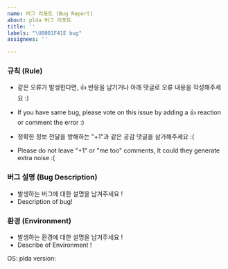 ```yaml
---
name: 버그 리포트 (Bug Report)
about: plda 버그 리포트
title: ''
labels: "\U0001F41E bug"
assignees: ''

---
```


### 규칙 (Rule)

- 같은 오류가 발생한다면, 👍 반응을 남기거나 아래 댓글로 오류 내용을 작성해주세요 :)
- If you have same bug, please vote on this issue by adding a 👍 reaction or comment the error :)

- 정확한 정보 전달을 방해하는 "+1"과 같은 공감 댓글을 삼가해주세요 :(
- Please do not leave "+1" or "me too" comments, It could they generate extra noise :(


### 버그 설명 (Bug Description)

- 발생하는 버그에 대한 설명을 남겨주세요 !
- Description of bug!

### 환경 (Environment)

- 발생하는 환경에 대한 설명을 남겨주세요 !
- Describe of Environment !

OS: 
plda version:

